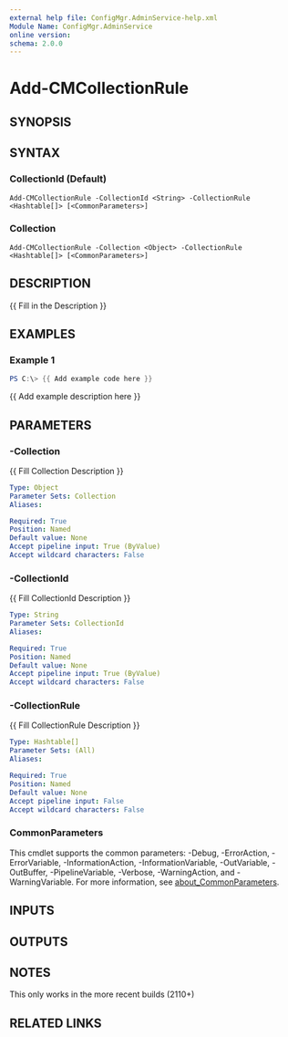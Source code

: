 ```yaml
---
external help file: ConfigMgr.AdminService-help.xml
Module Name: ConfigMgr.AdminService
online version:
schema: 2.0.0
---
```


# Add-CMCollectionRule

## SYNOPSIS

## SYNTAX

### CollectionId (Default)
```
Add-CMCollectionRule -CollectionId <String> -CollectionRule <Hashtable[]> [<CommonParameters>]
```

### Collection
```
Add-CMCollectionRule -Collection <Object> -CollectionRule <Hashtable[]> [<CommonParameters>]
```

## DESCRIPTION
{{ Fill in the Description }}

## EXAMPLES

### Example 1
```powershell
PS C:\> {{ Add example code here }}
```

{{ Add example description here }}

## PARAMETERS

### -Collection
{{ Fill Collection Description }}

```yaml
Type: Object
Parameter Sets: Collection
Aliases:

Required: True
Position: Named
Default value: None
Accept pipeline input: True (ByValue)
Accept wildcard characters: False
```

### -CollectionId
{{ Fill CollectionId Description }}

```yaml
Type: String
Parameter Sets: CollectionId
Aliases:

Required: True
Position: Named
Default value: None
Accept pipeline input: True (ByValue)
Accept wildcard characters: False
```

### -CollectionRule
{{ Fill CollectionRule Description }}

```yaml
Type: Hashtable[]
Parameter Sets: (All)
Aliases:

Required: True
Position: Named
Default value: None
Accept pipeline input: False
Accept wildcard characters: False
```

### CommonParameters
This cmdlet supports the common parameters: -Debug, -ErrorAction, -ErrorVariable, -InformationAction, -InformationVariable, -OutVariable, -OutBuffer, -PipelineVariable, -Verbose, -WarningAction, and -WarningVariable. For more information, see [about_CommonParameters](http://go.microsoft.com/fwlink/?LinkID=113216).

## INPUTS

## OUTPUTS

## NOTES
This only works in the more recent builds (2110+)

## RELATED LINKS
